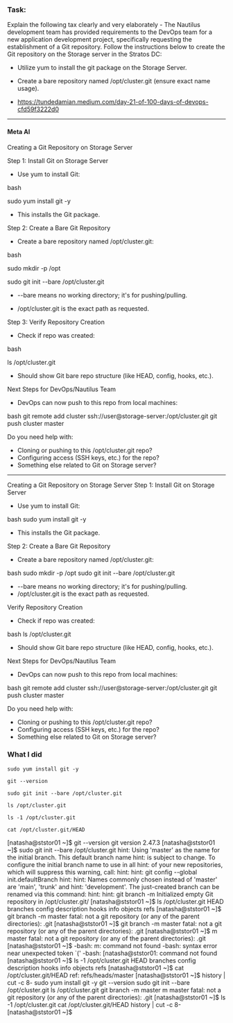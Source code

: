 ### Task: 

Explain the following tax clearly and very elaborately - The Nautilus development team has provided requirements to the DevOps team for a new application development project, specifically requesting the establishment of a Git repository. Follow the instructions below to create the Git repository on the Storage server in the Stratos DC:



- Utilize yum to install the git package on the Storage Server.


- Create a bare repository named /opt/cluster.git (ensure exact name usage).




- https://tundedamian.medium.com/day-21-of-100-days-of-devops-cfd59f3222d0

----------------------

#### Meta AI

Creating a Git Repository on Storage Server

Step 1: Install Git on Storage Server

- Use yum to install Git:

bash

sudo yum install git -y

- This installs the Git package.

Step 2: Create a Bare Git Repository

- Create a bare repository named /opt/cluster.git:

bash

sudo mkdir -p /opt

sudo git init --bare /opt/cluster.git

- --bare means no working directory; it's for pushing/pulling.

- /opt/cluster.git is the exact path as requested.

Step 3: Verify Repository Creation

- Check if repo was created:

bash

ls /opt/cluster.git

- Should show Git bare repo structure (like HEAD, config, hooks, etc.).




Next Steps for DevOps/Nautilus Team
- DevOps can now push to this repo from local machines:

bash
git remote add cluster ssh://user@storage-server:/opt/cluster.git
git push cluster master


Do you need help with:
- Cloning or pushing to this /opt/cluster.git repo?
- Configuring access (SSH keys, etc.) for the repo?
- Something else related to Git on Storage server?

------------------------


Creating a Git Repository on Storage Server
Step 1: Install Git on Storage Server
- Use yum to install Git:

bash
sudo yum install git -y

- This installs the Git package.

Step 2: Create a Bare Git Repository
- Create a bare repository named /opt/cluster.git:

bash
sudo mkdir -p /opt
sudo git init --bare /opt/cluster.git

- --bare means no working directory; it's for pushing/pulling.
- /opt/cluster.git is the exact path as requested.

Verify Repository Creation
- Check if repo was created:

bash
ls /opt/cluster.git

- Should show Git bare repo structure (like HEAD, config, hooks, etc.).

Next Steps for DevOps/Nautilus Team
- DevOps can now push to this repo from local machines:

bash
git remote add cluster ssh://user@storage-server:/opt/cluster.git
git push cluster master


Do you need help with:
- Cloning or pushing to this /opt/cluster.git repo?
- Configuring access (SSH keys, etc.) for the repo?
- Something else related to Git on Storage server?

### What I did

```
sudo yum install git -y

git --version

sudo git init --bare /opt/cluster.git

ls /opt/cluster.git

ls -1 /opt/cluster.git

cat /opt/cluster.git/HEAD

```

[natasha@ststor01 ~]$ git --version
git version 2.47.3
[natasha@ststor01 ~]$ sudo git init --bare /opt/cluster.git
hint: Using 'master' as the name for the initial branch. This default branch name
hint: is subject to change. To configure the initial branch name to use in all
hint: of your new repositories, which will suppress this warning, call:
hint:
hint:   git config --global init.defaultBranch <name>
hint:
hint: Names commonly chosen instead of 'master' are 'main', 'trunk' and
hint: 'development'. The just-created branch can be renamed via this command:
hint:
hint:   git branch -m <name>
Initialized empty Git repository in /opt/cluster.git/
[natasha@ststor01 ~]$ ls /opt/cluster.git
HEAD  branches  config  description  hooks  info  objects  refs
[natasha@ststor01 ~]$ git branch -m master
fatal: not a git repository (or any of the parent directories): .git
[natasha@ststor01 ~]$ git branch -m master
fatal: not a git repository (or any of the parent directories): .git
[natasha@ststor01 ~]$ m master
fatal: not a git repository (or any of the parent directories): .git
[natasha@ststor01 ~]$ 
-bash: m: command not found
-bash: syntax error near unexpected token `('
-bash: [natasha@ststor01: command not found
[natasha@ststor01 ~]$ ls -1 /opt/cluster.git
HEAD
branches
config
description
hooks
info
objects
refs
[natasha@ststor01 ~]$ cat /opt/cluster.git/HEAD
ref: refs/heads/master
[natasha@ststor01 ~]$ history | cut -c 8-
sudo yum install git -y
git --version
sudo git init --bare /opt/cluster.git
ls /opt/cluster.git
git branch -m master
m master
fatal: not a git repository (or any of the parent directories): .git
[natasha@ststor01 ~]$ 
ls -1 /opt/cluster.git
cat /opt/cluster.git/HEAD
history | cut -c 8-
[natasha@ststor01 ~]$


